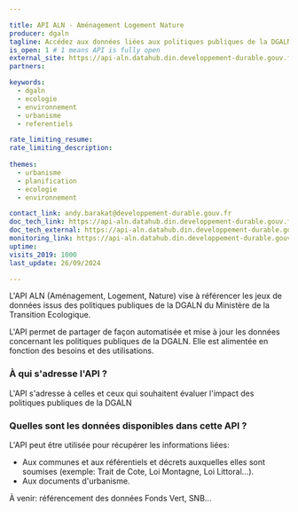 ```yaml
---

title: API ALN - Aménagement Logement Nature
producer: dgaln
tagline: Accédez aux données liées aux politiques publiques de la DGALN.
is_open: 1 # 1 means API is fully open
external_site: https://api-aln.datahub.din.developpement-durable.gouv.fr/docs
partners:

keywords:
  - dgaln
  - ecologie
  - environnement
  - urbanisme
  - referentiels

rate_limiting_resume: 
rate_limiting_description:
 
themes:
  - urbanisme
  - planification
  - ecologie
  - environnement

contact_link: andy.barakat@developpement-durable.gouv.fr
doc_tech_link: https://api-aln.datahub.din.developpement-durable.gouv.fr/openapi.json
doc_tech_external: https://api-aln.datahub.din.developpement-durable.gouv.fr/docs
monitoring_link: https://api-aln.datahub.din.developpement-durable.gouv.fr/health
uptime: 
visits_2019: 1000
last_update: 26/09/2024

---
```


  L'API ALN (Aménagement, Logement, Nature) vise à référencer les jeux de données issus des politiques publiques de la DGALN du Ministère de la Transition Ecologique.
  
  L'API permet de partager de façon automatisée et mise à jour les données concernant les politiques publiques de la DGALN.
  Elle est alimentée en fonction des besoins et des utilisations.

  ### À qui s'adresse l'API ?

  L'API s'adresse à celles et ceux qui souhaitent évaluer l'impact des politiques publiques de la DGALN

  ### Quelles sont les données disponibles dans cette API ?

  L'API peut être utilisée pour récupérer les informations liées:

  - Aux communes et aux référentiels et décrets auxquelles elles sont soumises (exemple: Trait de Cote, Loi Montagne, Loi Littoral...).
  - Aux documents d'urbanisme.

À venir: référencement des données Fonds Vert, SNB...
